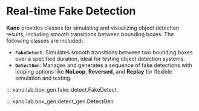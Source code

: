 # Real-time Fake Detection

**Kano** provides classes for simulating and visualizing object detection results, including smooth transitions between bounding boxes. The following classes are included:

- **`FakeDetect`**: Simulates smooth transitions between two bounding boxes over a specified duration, ideal for testing object detection systems.
- **`DetectGen`**: Manages and generates a sequence of fake detections with looping options like **NoLoop**, **Reversed**, and **Replay** for flexible simulation and testing.


::: kano.lab.box_gen.fake_detect.FakeDetect

::: kano.lab.box_gen.detect_gen.DetectGen

